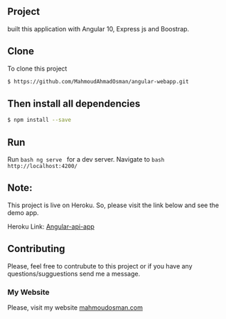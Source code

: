 ## Project
 built this application with Angular 10, Express js and Boostrap.
## Clone
To clone this project 
```bash
$ https://github.com/MahmoudAhmadOsman/angular-webapp.git
```

## Then install all dependencies

```bash
$ npm install --save
```
## Run
Run ```bash ng serve ``` for a dev server. Navigate to ```bash http://localhost:4200/ ```


## Note: 
This project is live on Heroku. So, please visit the link below and see the demo app.

Heroku Link:  [Angular-api-app](https://mycovid19.herokuapp.com/home)


## Contributing
Please, feel free to contrubute to this project or if you have any questions/sugguestions send me a message. 

### My Website
 Please, visit my website
[mahmoudosman.com](https://www.mahmoudosman.com/)
